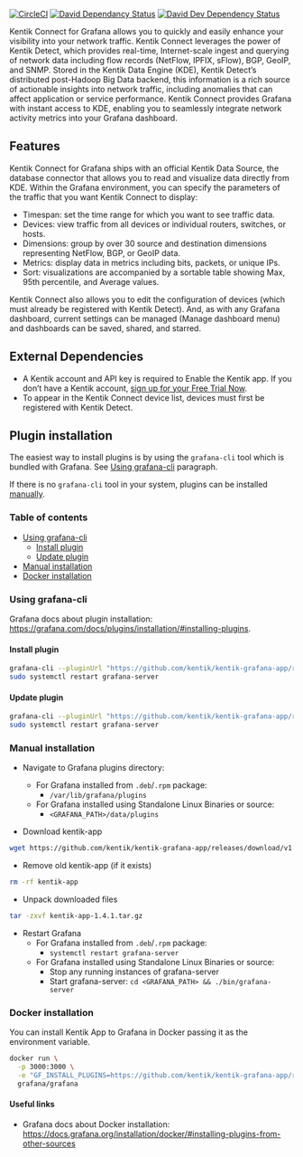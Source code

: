[![CircleCI](https://circleci.com/gh/grafana/kentik-app.svg?style=svg)](https://circleci.com/gh/grafana/kentik-app)
[![David Dependancy Status](https://david-dm.org/grafana/kentik-app.svg)](https://david-dm.org/grafana/kentik-app)
[![David Dev Dependency Status](https://david-dm.org/grafana/kentik-app/dev-status.svg)](https://david-dm.org/grafana/kentik-app/?type=dev)



Kentik Connect for Grafana allows you to quickly and easily enhance your visibility into your network traffic. Kentik Connect leverages the power of Kentik Detect, which provides real-time, Internet-scale ingest and querying of network data including flow records (NetFlow, IPFIX, sFlow), BGP, GeoIP, and SNMP. Stored in the Kentik Data Engine (KDE), Kentik Detect’s distributed post-Hadoop Big Data backend, this information is a rich source of actionable insights into network traffic, including anomalies that can affect application or service performance. Kentik Connect provides Grafana with instant access to KDE, enabling you to seamlessly integrate network activity metrics into your Grafana dashboard.

## Features

Kentik Connect for Grafana ships with an official Kentik Data Source, the database connector that allows you to read and visualize data directly from KDE. Within the Grafana environment, you can specify the parameters of the traffic that you want Kentik Connect to display:

- Timespan: set the time range for which you want to see traffic data.
- Devices: view traffic from all devices or individual routers, switches, or hosts.
- Dimensions: group by over 30 source and destination dimensions representing NetFlow, BGP, or GeoIP data.
- Metrics: display data in metrics including bits, packets, or unique IPs.
- Sort: visualizations are accompanied by a sortable table showing Max, 95th percentile, and Average values.

Kentik Connect also allows you to edit the configuration of devices (which must already be registered with Kentik Detect). And, as with any Grafana dashboard, current settings can be managed (Manage dashboard menu) and dashboards can be saved, shared, and starred.

## External Dependencies

- A Kentik account and API key is required to Enable the Kentik app. If you don’t have a Kentik account, [sign up for your Free Trial Now](https://portal.kentik.com/signup.html?ref=signup_2nd&utm_source=grafana&utm_medium=landingpage&utm_term=portal&utm_campaign=grafana-signup).
- To appear in the Kentik Connect device list, devices must first be registered with Kentik Detect.

## Plugin installation

The easiest way to install plugins is by using the `grafana-cli` tool which is bundled with Grafana. See [Using grafana-cli](#using-grafana-cli) paragraph.

If there is no `grafana-cli` tool in your system, plugins can be installed [manually](#manual-installation).

### Table of contents
- [Using grafana-cli](#using-grafana-cli)
  - [Install plugin](#install-plugin)
  - [Update plugin](#update-plugin)
- [Manual installation](#manual-installation)
- [Docker installation](#docker-installation)

### Using grafana-cli

Grafana docs about plugin installation: https://grafana.com/docs/plugins/installation/#installing-plugins.

#### Install plugin
```bash
grafana-cli --pluginUrl "https://github.com/kentik/kentik-grafana-app/releases/download/v1.4.1/kentik-app-1.4.1.zip" plugins install kentik-app
sudo systemctl restart grafana-server
```

#### Update plugin

```bash
grafana-cli --pluginUrl "https://github.com/kentik/kentik-grafana-app/releases/download/v1.4.1/kentik-app-1.4.1.zip" plugins update kentik-app
sudo systemctl restart grafana-server
```

### Manual installation

- Navigate to Grafana plugins directory:
  - For Grafana installed from `.deb`/`.rpm` package:
    - `/var/lib/grafana/plugins`
  - For Grafana installed using Standalone Linux Binaries or source:
    - `<GRAFANA_PATH>/data/plugins`

- Download kentik-app
```bash
wget https://github.com/kentik/kentik-grafana-app/releases/download/v1.4.1/kentik-app-1.4.1.tar.gz
```

- Remove old kentik-app (if it exists)
```bash
rm -rf kentik-app
```

- Unpack downloaded files
```bash
tar -zxvf kentik-app-1.4.1.tar.gz
```

- Restart Grafana
  - For Grafana installed from `.deb`/`.rpm` package:
    - `systemctl restart grafana-server`
  - For Grafana installed using Standalone Linux Binaries or source:
    - Stop any running instances of grafana-server
    - Start grafana-server: `cd <GRAFANA_PATH> && ./bin/grafana-server`

### Docker installation

You can install Kentik App to Grafana in Docker passing it as the environment variable.

```bash
docker run \
  -p 3000:3000 \
  -e "GF_INSTALL_PLUGINS=https://github.com/kentik/kentik-grafana-app/releases/download/v1.4.1/kentik-app-1.4.1.zip;kentik-grafana-app" \
  grafana/grafana
```

#### Useful links
- Grafana docs about Docker installation: https://docs.grafana.org/installation/docker/#installing-plugins-from-other-sources

